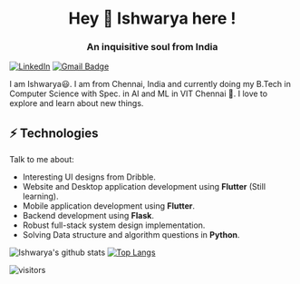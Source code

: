 <h1 align="center">Hey 👋 Ishwarya here !</h1>
<h3 align="center">An inquisitive soul from India</h3>

[![LinkedIn](https://img.shields.io/badge/ishwarya-%230077B5.svg?style=flat-square&logo=linkedin&logoColor=white)](https://www.linkedin.com/in/ishwarya-devanathan/) [![Gmail Badge](https://img.shields.io/badge/-Gmail-c14438?style=flat-square&logo=Gmail&logoColor=white&link=mailto:ishudev2021@gmail.com)](mailto:ishudev2021@gmail.com)


I am Ishwarya😃. I am from Chennai, India and currently doing my B.Tech in Computer Science with Spec. in AI and ML in VIT Chennai 🏫. I love to explore and learn about new things.

## ⚡ Technologies
Talk to me about:
- Interesting UI designs from Dribble.
- Website and Desktop application development using **Flutter** (Still learning).
- Mobile application development using **Flutter**.
- Backend development using **Flask**.
- Robust full-stack system design implementation.
- Solving Data structure and algorithm questions in **Python**.

![Ishwarya's github stats](https://github-readme-stats.vercel.app/api?username=iamishu2908&show_icons=true&theme=radical)
[![Top Langs](https://github-readme-stats.vercel.app/api/top-langs/?username=iamishu2908&layout=compact&theme=radical)](https://github.com/anuraghazra/github-readme-stats)

![visitors](https://visitor-badge.glitch.me/badge?page_id=iamishu2908.iamishu2908)

